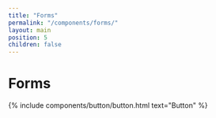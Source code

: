```yaml
---
title: "Forms"
permalink: "/components/forms/"
layout: main
position: 5
children: false
---
```


<h1>Forms</h1>
{% include components/button/button.html text="Button" %}